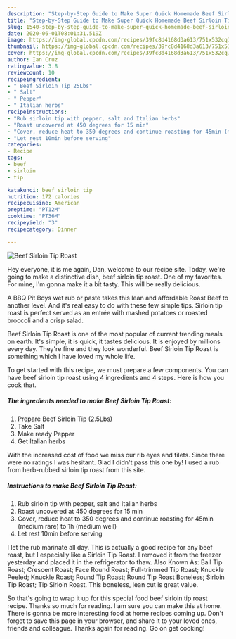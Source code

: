 ```yaml
---
description: "Step-by-Step Guide to Make Super Quick Homemade Beef Sirloin Tip Roast"
title: "Step-by-Step Guide to Make Super Quick Homemade Beef Sirloin Tip Roast"
slug: 1540-step-by-step-guide-to-make-super-quick-homemade-beef-sirloin-tip-roast
date: 2020-06-01T08:01:31.519Z
image: https://img-global.cpcdn.com/recipes/39fc8d4168d3a613/751x532cq70/beef-sirloin-tip-roast-recipe-main-photo.jpg
thumbnail: https://img-global.cpcdn.com/recipes/39fc8d4168d3a613/751x532cq70/beef-sirloin-tip-roast-recipe-main-photo.jpg
cover: https://img-global.cpcdn.com/recipes/39fc8d4168d3a613/751x532cq70/beef-sirloin-tip-roast-recipe-main-photo.jpg
author: Ian Cruz
ratingvalue: 3.8
reviewcount: 10
recipeingredient:
- " Beef Sirloin Tip 25Lbs"
- " Salt"
- " Pepper"
- " Italian herbs"
recipeinstructions:
- "Rub sirloin tip with pepper, salt and Italian herbs"
- "Roast uncovered at 450 degrees for 15 min"
- "Cover, reduce heat to 350 degrees and continue roasting for 45min (medium rare) to 1h (medium well)"
- "Let rest 10min before serving"
categories:
- Recipe
tags:
- beef
- sirloin
- tip

katakunci: beef sirloin tip 
nutrition: 172 calories
recipecuisine: American
preptime: "PT12M"
cooktime: "PT36M"
recipeyield: "3"
recipecategory: Dinner

---
```



![Beef Sirloin Tip Roast](https://img-global.cpcdn.com/recipes/39fc8d4168d3a613/751x532cq70/beef-sirloin-tip-roast-recipe-main-photo.jpg)

Hey everyone, it is me again, Dan, welcome to our recipe site. Today, we're going to make a distinctive dish, beef sirloin tip roast. One of my favorites. For mine, I'm gonna make it a bit tasty. This will be really delicious.

A BBQ Pit Boys wet rub or paste takes this lean and affordable Roast Beef to another level. And it&#39;s real easy to do with these few simple tips. Sirloin tip roast is perfect served as an entrée with mashed potatoes or roasted broccoli and a crisp salad.

Beef Sirloin Tip Roast is one of the most popular of current trending meals on earth. It's simple, it is quick, it tastes delicious. It is enjoyed by millions every day. They're fine and they look wonderful. Beef Sirloin Tip Roast is something which I have loved my whole life.


To get started with this recipe, we must prepare a few components. You can have beef sirloin tip roast using 4 ingredients and 4 steps. Here is how you cook that.

<!--inarticleads1-->

##### The ingredients needed to make Beef Sirloin Tip Roast:

1. Prepare  Beef Sirloin Tip (2.5Lbs)
1. Take  Salt
1. Make ready  Pepper
1. Get  Italian herbs


With the increased cost of food we miss our rib eyes and filets. Since there were no ratings I was hesitant. Glad I didn&#39;t pass this one by! I used a rub from herb-rubbed sirloin tip roast from this site. 

<!--inarticleads2-->

##### Instructions to make Beef Sirloin Tip Roast:

1. Rub sirloin tip with pepper, salt and Italian herbs
1. Roast uncovered at 450 degrees for 15 min
1. Cover, reduce heat to 350 degrees and continue roasting for 45min (medium rare) to 1h (medium well)
1. Let rest 10min before serving


I let the rub marinate all day. This is actually a good recipe for any beef roast, but I especially like a Sirloin Tip Roast. I removed it from the freezer yesterday and placed it in the refrigerator to thaw. Also Known As: Ball Tip Roast; Crescent Roast; Face Round Roast; Full-trimmed Tip Roast; Knuckle Peeled; Knuckle Roast; Round Tip Roast; Round Tip Roast Boneless; Sirloin Tip Roast; Tip Sirloin Roast. This boneless, lean cut is great value. 

So that's going to wrap it up for this special food beef sirloin tip roast recipe. Thanks so much for reading. I am sure you can make this at home. There is gonna be more interesting food at home recipes coming up. Don't forget to save this page in your browser, and share it to your loved ones, friends and colleague. Thanks again for reading. Go on get cooking!
